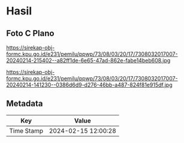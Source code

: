 # Hasil

## Foto C Plano

https://sirekap-obj-formc.kpu.go.id/e231/pemilu/ppwp/73/08/03/20/17/7308032017007-20240214-215402--a82ff1de-6e65-47ad-862e-fabe14beb608.jpg

https://sirekap-obj-formc.kpu.go.id/e231/pemilu/ppwp/73/08/03/20/17/7308032017007-20240214-141230--0386d6d9-d276-46bb-a487-824f81e915df.jpg


## Metadata

| Key        | Value               |
| ---------- | ------------------- |
| Time Stamp | 2024-02-15 12:00:28 |



